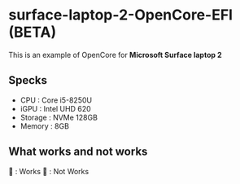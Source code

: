 # surface-laptop-2-OpenCore-EFI (BETA)
This is an example of OpenCore for **Microsoft Surface laptop 2**

## Specks
- CPU : Core i5-8250U
- iGPU : Intel UHD 620
- Storage : NVMe 128GB
- Memory : 8GB

## What works and not works
🔵 : Works
🔴 : Not Works

